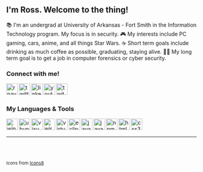 ## I'm Ross. Welcome to the thing!

📚 I'm an undergrad at University of Arkansas - Fort Smith in the Information Technology program. My focus is in security.
🎮 My interests include PC gaming, cars, anime, and all things Star Wars.
☕ Short term goals include drinking as much coffee as possible, graduating, staying alive.
🕵️‍♂️ My long term goal is to get a job in computer forensics or cyber security.


### Connect with me!

[<img align="left" alt="rpayne.dev" width="30px" height="30px" src="https://img.icons8.com/fluent/96/000000/globe.png" />][website]
[<img align="left" alt="twitter" width="30px" height="30px" src="https://img.icons8.com/fluent/96/000000/twitter.png" />][twitter]
[<img align="left" alt="linkedin" width="30px" height="30px" src="https://img.icons8.com/fluent/96/000000/linkedin.png" />][linkedin]
[<img align="left" alt="youtube" width="30px" height="30px" src="https://img.icons8.com/fluent/96/000000/youtube-play.png"/>][youtube-gaming]
[<img align="left" alt="twitch" width="30px" height="30px" src="https://img.icons8.com/color/96/000000/twitch--v2.png" />][twitch]

<br><br>


### My Languages & Tools

<img align="left" alt="windows-10" width="30px" height="30px" src="https://img.icons8.com/color/96/000000/windows-10.png"/>
<img align="left" alt="ubuntu-linux" width="30px" height="30px" src="https://img.icons8.com/color/96/000000/ubuntu--v1.png"/>
<img align="left" alt="visual-studio-code" width="30px" height="30px" src="https://img.icons8.com/fluent/96/000000/visual-studio-code-2019.png"/>
<img align="left" alt="wireshark" width="30px" height="30px" src="https://upload.wikimedia.org/wikipedia/commons/d/db/Wireshark_Icon.png"/>
<img align="left" alt="virtualbox" width="30px" height="30px" src="https://img.icons8.com/color/96/000000/virtualbox.png"/>
<img align="left" alt="eclipse-ide" width="30px" height="30px" src="https://img.icons8.com/nolan/96/java-eclipse.png"/>
<img align="left" alt="java" width="30px" height="30px" src="https://img.icons8.com/color/96/000000/java-coffee-cup-logo.png"/>
<img align="left" alt="javascript" width="30px" height="30px" src="https://img.icons8.com/color/96/000000/javascript.png"/>
<img align="left" alt="npm" width="30px" height="30px" src="https://img.icons8.com/color/96/000000/npm.png"/>
<img align="left" alt="html5" width="30px" height="30px" src="https://img.icons8.com/color/96/000000/html-5.png"/>
<img align="left" alt="css3" width="30px" height="30px" src="https://img.icons8.com/color/96/000000/css3.png"/>


<br><br><hr><br><br>

<sub>Icons from <a href="https://icons8.com">Icons8</a></sub>



[website]: https://rpayne.dev
[twitter]: https://twitter.com/rosspayn3
[youtube-gaming]: https://www.youtube.com/channel/UC8hdruLUS_7xVrZsj6VGfOw
[linkedin]: https://www.linkedin.com/in/ross-payn3/
[twitch]: https://www.twitch.tv/squidzorz


